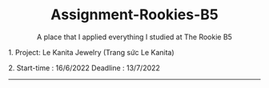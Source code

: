 <h1 align="center">Assignment-Rookies-B5</h1>
<p align="center">A place that I applied everything I studied at The Rookie B5</p>
<p>1. Project: Le Kanita Jewelry (Trang sức Le Kanita)</p>
<p>2. Start-time : 16/6/2022 Deadline : 13/7/2022</p>
<hr/>


